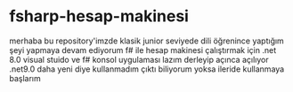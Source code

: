 # fsharp-hesap-makinesi
merhaba bu repository'imzde klasik junior seviyede dili öğrenince yaptığım şeyi yapmaya devam ediyorum f# ile hesap makinesi çalıştırmak için .net 8.0 visual stuido ve f# konsol uygulaması lazım derleyip açınca açılıyor .net9.0 daha yeni diye kullanmadım çıktı biliyorum yoksa ileride kullanmaya başlarım
